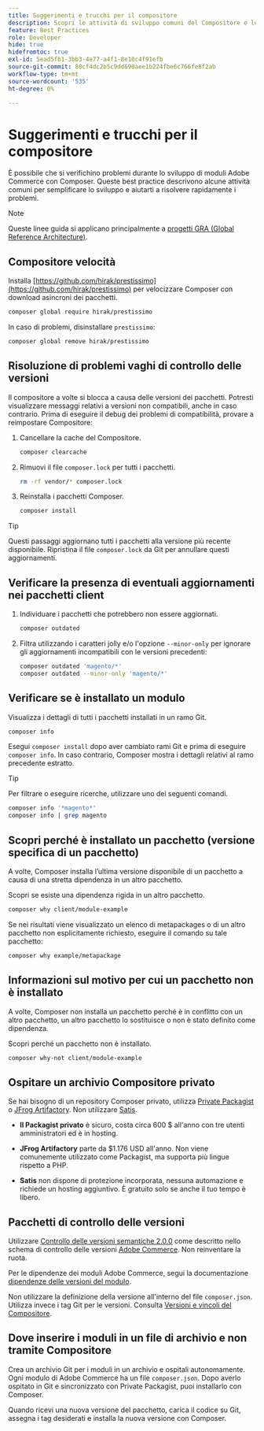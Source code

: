 ```yaml
---
title: Suggerimenti e trucchi per il compositore
description: Scopri le attività di sviluppo comuni del Compositore e le linee guida per risolvere rapidamente i problemi.
feature: Best Practices
role: Developer
hide: true
hidefromtoc: true
exl-id: 5ead5fb1-3bb3-4e77-a4f1-8e10c4f91efb
source-git-commit: 80cf4dc2b5c9dd690aee1b224fbe6c766fe8f2ab
workflow-type: tm+mt
source-wordcount: '535'
ht-degree: 0%

---
```


# Suggerimenti e trucchi per il compositore

È possibile che si verifichino problemi durante lo sviluppo di moduli Adobe Commerce con Composer. Queste best practice descrivono alcune attività comuni per semplificare lo sviluppo e aiutarti a risolvere rapidamente i problemi.

>[!NOTE]
>
>Queste linee guida si applicano principalmente a [progetti GRA (Global Reference Architecture)](../overview.md).

## Compositore velocità

Installa [https://github.com/hirak/prestissimo](https://github.com/hirak/prestissimo) per velocizzare Composer con download asincroni dei pacchetti.

```bash
composer global require hirak/prestissimo
```

In caso di problemi, disinstallare `prestissimo`:

```bash
composer global remove hirak/prestissimo
```

## Risoluzione di problemi vaghi di controllo delle versioni

Il compositore a volte si blocca a causa delle versioni dei pacchetti. Potresti visualizzare messaggi relativi a versioni non compatibili, anche in caso contrario. Prima di eseguire il debug dei problemi di compatibilità, provare a reimpostare Compositore:

1. Cancellare la cache del Compositore.

   ```bash
   composer clearcache
   ```

1. Rimuovi il file `composer.lock` per tutti i pacchetti.

   ```bash
   rm -rf vendor/* composer.lock
   ```

1. Reinstalla i pacchetti Composer.

   ```bash
   composer install
   ```

>[!TIP]
>
>Questi passaggi aggiornano tutti i pacchetti alla versione più recente disponibile. Ripristina il file `composer.lock` da Git per annullare questi aggiornamenti.

## Verificare la presenza di eventuali aggiornamenti nei pacchetti client

1. Individuare i pacchetti che potrebbero non essere aggiornati.

   ```bash
   composer outdated
   ```

1. Filtra utilizzando i caratteri jolly e/o l&#39;opzione `--minor-only` per ignorare gli aggiornamenti incompatibili con le versioni precedenti:

   ```bash
   composer outdated 'magento/*'
   composer outdated --minor-only 'magento/*'
   ```

## Verificare se è installato un modulo

Visualizza i dettagli di tutti i pacchetti installati in un ramo Git.

```bash
composer info
```

Esegui `composer install` dopo aver cambiato rami Git e prima di eseguire `composer info`. In caso contrario, Composer mostra i dettagli relativi al ramo precedente estratto.

>[!TIP]
>
>Per filtrare o eseguire ricerche, utilizzare uno dei seguenti comandi.
>
>```bash
>composer info '*magento*'
>composer info | grep magento
>```

## Scopri perché è installato un pacchetto (versione specifica di un pacchetto)

A volte, Composer installa l’ultima versione disponibile di un pacchetto a causa di una stretta dipendenza in un altro pacchetto.

Scopri se esiste una dipendenza rigida in un altro pacchetto.

```bash
composer why client/module-example
```

Se nei risultati viene visualizzato un elenco di metapackages o di un altro pacchetto non esplicitamente richiesto, eseguire il comando su tale pacchetto:

```bash
composer why example/metapackage
```

## Informazioni sul motivo per cui un pacchetto non è installato

A volte, Composer non installa un pacchetto perché è in conflitto con un altro pacchetto, un altro pacchetto lo sostituisce o non è stato definito come dipendenza.

Scopri perché un pacchetto non è installato.

```bash
composer why-not client/module-example
```

## Ospitare un archivio Compositore privato

Se hai bisogno di un repository Composer privato, utilizza [Private Packagist](https://packagist.com/) o [JFrog Artifactory](https://jfrog.com/integration/php-composer-repository/). Non utilizzare [Satis](https://github.com/composer/satis).

- **Il Packagist privato** è sicuro, costa circa 600 $ all&#39;anno con tre utenti amministratori ed è in hosting.

- **JFrog Artifactory** parte da $1.176 USD all&#39;anno. Non viene comunemente utilizzato come Packagist, ma supporta più lingue rispetto a PHP.

- **Satis** non dispone di protezione incorporata, nessuna automazione e richiede un hosting aggiuntivo. È gratuito solo se anche il tuo tempo è libero.

## Pacchetti di controllo delle versioni

Utilizzare [Controllo delle versioni semantiche 2.0.0](https://semver.org/spec/v2.0.0.html) come descritto nello schema di controllo delle versioni [Adobe Commerce](https://developer.adobe.com/commerce/php/development/versioning/). Non reinventare la ruota.

Per le dipendenze dei moduli Adobe Commerce, segui la documentazione [dipendenze delle versioni del modulo](https://developer.adobe.com/commerce/php/development/versioning/dependencies/).

Non utilizzare la definizione della versione all&#39;interno del file `composer.json`. Utilizza invece i tag Git per le versioni. Consulta [Versioni e vincoli del Compositore](https://getcomposer.org/doc/articles/versions.md#versions-and-constraints).

## Dove inserire i moduli in un file di archivio e non tramite Compositore

Crea un archivio Git per i moduli in un archivio e ospitali autonomamente. Ogni modulo di Adobe Commerce ha un file `composer.json`. Dopo averlo ospitato in Git e sincronizzato con Private Packagist, puoi installarlo con Composer.

Quando ricevi una nuova versione del pacchetto, carica il codice su Git, assegna i tag desiderati e installa la nuova versione con Composer.

